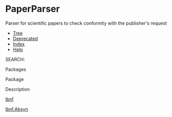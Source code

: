 # PaperParser
Parser for scientific papers to check conformity with the publisher's request

*   [Tree](test/doc/overview-tree.html)
*   [Deprecated](deprecated-list.html)
*   [Index](index-files/index-1.html)
*   [Help](help-doc.html#overview)

SEARCH:  

Packages

Package

Description

[lbnf](lbnf/package-summary.html)

[lbnf.Absyn](lbnf/Absyn/package-summary.html)
